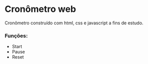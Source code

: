 # Cronômetro web

Cronômetro construído com html, css e javascript a fins de estudo.
### Funções:

* Start
* Pause
* Reset